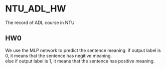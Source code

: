 # NTU_ADL_HW
The record of ADL course in NTU
## HW0
We use the MLP network to predict the sentence meaning. 
if output label is 0, it means that the sentence has negitive meaning.  
else if output label is 1, it means that the sentence has positive meaning.  
